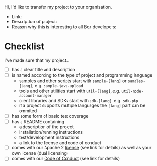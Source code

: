 Hi, I'd like to transfer my project to your organisation.

* Link: 
* Description of project:
* Reason why this is interesting to all Box developers: 

# Checklist

I've made sure that my project...
- [ ] has a clear title and description
- [ ] is named according to the type of project and programming language
    * samples and other scripts start with `sample-[lang]` or `samples-[lang]`, e.g. `sample-java-upload`
    * tools and other utilities start with `util-[lang]`, e.g. `util-node-account-manager`
    * client libraries and SDKs start with `sdk-[lang]`, e.g. `sdk-php`
    * if a project supports multiple languages the `[lang]` part can be ommited
- [ ] has some form of basic test coverage 
- [ ] has a README containing
    * a description of the project
    * installation/running instructions
    * test/development instructions
    * a link to the license and code of conduct
- [ ] comes with our Apache 2 [license](https://github.com/workbetta/box-community-guidelines/blob/master/LICENSE.md) (see link for details) as well as your own license (dual licensing)
- [ ] comes with our [Code of Conduct](https://github.com/workbetta/box-community-guidelines/blob/master/.github/CODE_OF_CONDUCT.md) (see link for details)